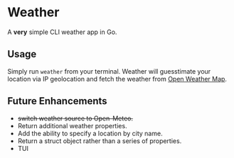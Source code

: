 # Weather
A **very** simple CLI weather app in Go.

## Usage
Simply run `weather` from your terminal. Weather will guesstimate your location via IP geolocation and fetch the weather from [Open Weather Map](https://openweathermap.org).

## Future Enhancements
- ~~switch weather source to Open-Meteo.~~
- Return additional weather properties.
- Add the ability to specify a location by city name.
- Return a struct object rather than a series of properties.
- TUI
